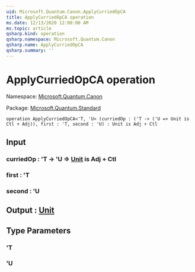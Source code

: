 ```yaml
---
uid: Microsoft.Quantum.Canon.ApplyCurriedOpCA
title: ApplyCurriedOpCA operation
ms.date: 12/13/2020 12:00:00 AM
ms.topic: article
qsharp.kind: operation
qsharp.namespace: Microsoft.Quantum.Canon
qsharp.name: ApplyCurriedOpCA
qsharp.summary: ''
---
```


# ApplyCurriedOpCA operation

Namespace: [Microsoft.Quantum.Canon](xref:Microsoft.Quantum.Canon)

Package: [Microsoft.Quantum.Standard](https://nuget.org/packages/Microsoft.Quantum.Standard)




```qsharp
operation ApplyCurriedOpCA<'T, 'U> (curriedOp : ('T -> ('U => Unit is Ctl + Adj)), first : 'T, second : 'U) : Unit is Adj + Ctl
```


## Input

### curriedOp : 'T -> 'U => [Unit](xref:microsoft.quantum.lang-ref.unit)  is Adj + Ctl




### first : 'T




### second : 'U





## Output : [Unit](xref:microsoft.quantum.lang-ref.unit)



## Type Parameters

### 'T


### 'U

